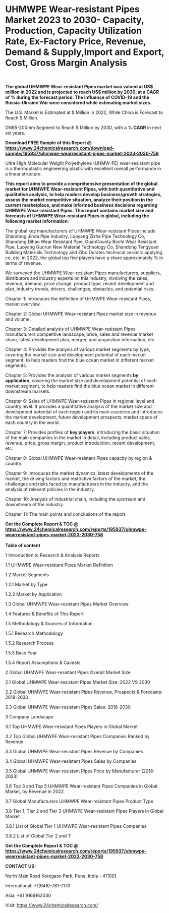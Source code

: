 <h1>UHMWPE Wear-resistant Pipes Market 2023 to 2030- Capacity, Production, Capacity Utilization Rate, Ex-Factory Price, Revenue, Demand & Supply,Import and Export, Cost, Gross Margin Analysis</h1><br/><p><strong>The global UHMWPE Wear-resistant Pipes market was valued at US$ million in 2022 and is projected to reach US$ million by 2030, at a <strong>CAGR</strong> of % during the forecast period. The influence of COVID-19 and the Russia-Ukraine War were considered while estimating market sizes.</strong></p><p>The U.S. Market is Estimated at $ Million in 2022, While China is Forecast to Reach $ Million.</p><p>DN65-200mm Segment to Reach $ Million by 2030, with a % <strong>CAGR</strong> in next six years.</p><div><b>Download FREE Sample of this Report @ <a href="https://www.24chemicalresearch.com/download-sample/195937/uhmwpe-wearresistant-pipes-market-2023-2030-758">https://www.24chemicalresearch.com/download-sample/195937/uhmwpe-wearresistant-pipes-market-2023-2030-758</a></b></div><p>Ultra High Molecular Weight Polyethylene (UHMW-PE) wear-resistant pipe is a thermoplastic engineering plastic with excellent overall performance in a linear structure.</p><p><strong>This report aims to provide a comprehensive presentation of the global market for UHMWPE Wear-resistant Pipes, with both quantitative and qualitative analysis, to help readers develop business/growth strategies, assess the market competitive situation, analyze their position in the current marketplace, and make informed business decisions regarding UHMWPE Wear-resistant Pipes. This report contains market size and forecasts of UHMWPE Wear-resistant Pipes in global, including the following market information:</strong></p><p>The global key manufacturers of UHMWPE Wear-resistant Pipes include Shandong Jinda Pipe Industry, Luoyang Zizhe Pipe Technology Co, Shandong Dihao Wear Resistant Pipe, GuanCounty Bochi Wear Resistant Pipe, Luoyang Guorun New Material Technology Co, Shandong Tengyuan Building Materials Technology and Zibo Duratec technical ceramic applying co, etc. in 2022, the global top five players have a share approximately % in terms of revenue.</p><p>We surveyed the UHMWPE Wear-resistant Pipes manufacturers, suppliers, distributors and industry experts on this industry, involving the sales, revenue, demand, price change, product type, recent development and plan, industry trends, drivers, challenges, obstacles, and potential risks.</p><p>Chapter 1: Introduces the definition of UHMWPE Wear-resistant Pipes, market overview.</p><p>Chapter 2: Global UHMWPE Wear-resistant Pipes market size in revenue and volume.</p><p>Chapter 3: Detailed analysis of UHMWPE Wear-resistant Pipes manufacturers competitive landscape, price, sales and revenue market share, latest development plan, merger, and acquisition information, etc.</p><p>Chapter 4: Provides the analysis of various market segments by type, covering the market size and development potential of each market segment, to help readers find the blue ocean market in different market segments.</p><p>Chapter 5: Provides the analysis of various market segments <strong>by application</strong>, covering the market size and development potential of each market segment, to help readers find the blue ocean market in different downstream markets.</p><p>Chapter 6: Sales of UHMWPE Wear-resistant Pipes in regional level and country level. It provides a quantitative analysis of the market size and development potential of each region and its main countries and introduces the market development, future development prospects, market space of each country in the world.</p><p>Chapter 7: Provides profiles of <strong>key players</strong>, introducing the basic situation of the main companies in the market in detail, including product sales, revenue, price, gross margin, product introduction, recent development, etc.</p><p>Chapter 8: Global UHMWPE Wear-resistant Pipes capacity by region & country.</p><p>Chapter 9: Introduces the market dynamics, latest developments of the market, the driving factors and restrictive factors of the market, the challenges and risks faced by manufacturers in the industry, and the analysis of relevant policies in the industry.</p><p>Chapter 10: Analysis of industrial chain, including the upstream and downstream of the industry.</p><p>Chapter 11: The main points and conclusions of the report.</p><div><b>Get the Complete Report & TOC @ <a href="https://www.24chemicalresearch.com/reports/195937/uhmwpe-wearresistant-pipes-market-2023-2030-758">https://www.24chemicalresearch.com/reports/195937/uhmwpe-wearresistant-pipes-market-2023-2030-758</a></b></div><br><b>Table of content</b><p>1 Introduction to Research & Analysis Reports<br />
 
  1.1 UHMWPE Wear-resistant Pipes Market Definition<br />
 
  1.2 Market Segments<br />
 
  1.2.1 Market by Type<br />
 
  1.2.2 Market by Application<br />
 
  1.3 Global UHMWPE Wear-resistant Pipes Market Overview<br />
 
  1.4 Features & Benefits of This Report<br />
 
  1.5 Methodology & Sources of Information<br />
 
  1.5.1 Research Methodology<br />
 
  1.5.2 Research Process<br />
 
  1.5.3 Base Year<br />
 
  1.5.4 Report Assumptions & Caveats<br />
 
 2 Global UHMWPE Wear-resistant Pipes Overall Market Size<br />
 
  2.1 Global UHMWPE Wear-resistant Pipes Market Size: 2022 VS 2030<br />
 
  2.2 Global UHMWPE Wear-resistant Pipes Revenue, Prospects & Forecasts: 2018-2030<br />
 
  2.3 Global UHMWPE Wear-resistant Pipes Sales: 2018-2030<br />
 
 3 Company Landscape<br />
 
  3.1 Top UHMWPE Wear-resistant Pipes Players in Global Market<br />
 
  3.2 Top Global UHMWPE Wear-resistant Pipes Companies Ranked by Revenue<br />
 
  3.3 Global UHMWPE Wear-resistant Pipes Revenue by Companies<br />
 
  3.4 Global UHMWPE Wear-resistant Pipes Sales by Companies<br />
 
  3.5 Global UHMWPE Wear-resistant Pipes Price by Manufacturer (2018-2023)<br />
 
  3.6 Top 3 and Top 5 UHMWPE Wear-resistant Pipes Companies in Global Market, by Revenue in 2022<br />
 
  3.7 Global Manufacturers UHMWPE Wear-resistant Pipes Product Type<br />
 
  3.8 Tier 1, Tier 2 and Tier 3 UHMWPE Wear-resistant Pipes Players in Global Market<br />
 
  3.8.1 List of Global Tier 1 UHMWPE Wear-resistant Pipes Companies<br />
 
  3.8.2 List of Global Tier 2 and T<br><div><b>Get the Complete Report & TOC @ <a href="https://www.24chemicalresearch.com/reports/195937/uhmwpe-wearresistant-pipes-market-2023-2030-758">https://www.24chemicalresearch.com/reports/195937/uhmwpe-wearresistant-pipes-market-2023-2030-758</a></b></div></p>
 
 <b>CONTACT US:</b><br>
 
 North Main Road Koregaon Park, Pune, India - 411001.<br/>
 
 International: +1(646)-781-7170<br/>
 
 Asia: +91 9169162030<br/>
 
 Visit: <a href="https://www.24chemicalresearch.com/">https://www.24chemicalresearch.com/</a>
 
 <br>